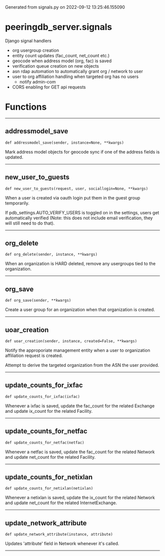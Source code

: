 Generated from signals.py on 2022-09-12 13:25:46.155090

# peeringdb_server.signals

Django signal handlers

- org usergroup creation
- entity count updates (fac_count, net_count etc.)
- geocode when address model (org, fac) is saved
- verification queue creation on new objects
- asn rdap automation to automatically grant org / network to user
- user to org affiliation handling when targeted org has no users
  - notify admin-com
- CORS enabling for GET api requests

# Functions
---

## addressmodel_save
`def addressmodel_save(sender, instance=None, **kwargs)`

Mark address model objects for geocode sync if one of the address
fields is updated.

---
## new_user_to_guests
`def new_user_to_guests(request, user, sociallogin=None, **kwargs)`

When a user is created via oauth login put them in the guest
group temporarily.

If pdb_settings.AUTO_VERIFY_USERS is toggled on in the settings, users get automatically verified (Note: this does
not include email verification, they will still need to do that).

---
## org_delete
`def org_delete(sender, instance, **kwargs)`

When an organization is HARD deleted, remove any
usergroups tied to the organization.

---
## org_save
`def org_save(sender, **kwargs)`

Create a user group for an organization when that
organization is created.

---
## uoar_creation
`def uoar_creation(sender, instance, created=False, **kwargs)`

Notify the approporiate management entity when a user to organization affiliation request is created.

Attempt to derive the targeted organization
from the ASN the user provided.

---
## update_counts_for_ixfac
`def update_counts_for_ixfac(ixfac)`

Whenever a ixfac is saved, update the fac_count for the related Exchange
and update ix_count for the related Facility.

---
## update_counts_for_netfac
`def update_counts_for_netfac(netfac)`

Whenever a netfac is saved, update the fac_count for the related Network
and update net_count for the related Facility.

---
## update_counts_for_netixlan
`def update_counts_for_netixlan(netixlan)`

Whenever a netixlan is saved, update the ix_count for the related Network
and update net_count for the related InternetExchange.

---
## update_network_attribute
`def update_network_attribute(instance, attribute)`

Updates 'attribute' field in Network whenever it's called.

---
